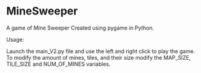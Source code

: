 # MineSweeper
A game of Mine Sweeper Created using pygame in Python.

Usage: 

Launch the main_V2.py file and use the left and right click to play the game. To modify the amount of mines, tiles, 
and their size modify the MAP_SIZE, TILE_SIZE and NUM_OF_MINES variables.
